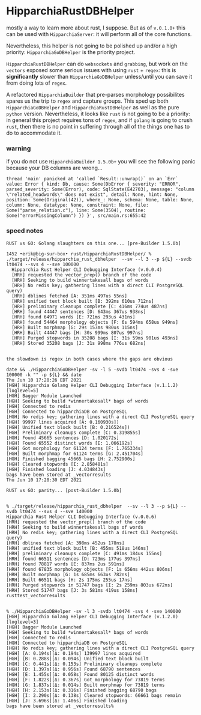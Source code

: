 # HipparchiaRustDBHelper

mostly a way to learn more about rust, I suppose. But as of `v.0.1.0+` this can be used with `HipparchiaServer`: 
it will perform all of the core functions.

Nevertheless, this helper is not going to be polished up and/or a high priority: `HipparchiaGoDBHelper` is the priority project.


`HipparchiaRustDBHelper` can do `websockets` and `grabbing`, but work on the `vectors` 
exposed some serious issues with using `rust` + `regex`: this is **significantly** slower 
than `HipparchiaGoDBHelper` unless/until you can save it from doing lots of `regex`.

A refactored `HipparchiaBuilder` that pre-parses morphology possibilites spares us the trip to `regex` 
and capture groups. This sped up both `HipparchiaGoDBHelper` and `HipparchiaRustDBHelper` as well as 
the pure `python` version. Nevertheless, it looks like `rust` is not going to be a priority: in general this
project requires tons of `regex`, and if `golang` is going to crush `rust`, then there is no point
in suffering through all of the things one has to do to accommodate it.

### warning

if you do not use `HipparchiaBuilder 1.5.0b+` you will see the following panic because your DB columns are wrong...

```thread 'main' panicked at 'called `Result::unwrap()` on an `Err` value: Error { kind: Db, cause: Some(DbError { severity: "ERROR", parsed_severity: Some(Error), code: SqlState(E42703), message: "column \"related_headwords\" does not exist", detail: None, hint: None, position: Some(Original(42)), where_: None, schema: None, table: None, column: None, datatype: None, constraint: None, file: Some("parse_relation.c"), line: Some(3504), routine: Some("errorMissingColumn") }) }', src/main.rs:655:42```

### speed notes

```
RUST vs GO: Golang slaughters on this one... [pre-Builder 1.5.0b]

1452 •erik@big-sur-box• rust/HipparchiaRustDBHelper/ % ./target/release/hipparchia_rust_dbhelper  --sv --l 3 --p ${L} --svdb lt0474 --svs 4 --sve 100000
  Hipparchia Rust Helper CLI Debugging Interface (v.0.0.4)
  [HRH] requested the vector_prep() branch of the code
  [HRH] Seeking to build winnertakesall bags of words
  [HRH] No redis key; gathering lines with a direct CLI PostgreSQL query)
  [HRH] dblines fetched [A: 351ms 497us 55ns]
  [HRH] unified text block built [B: 392ms 610us 712ns]
  [HRH] preliminary cleanups complete [C: 416ms 774us 487ns]
  [HRH] found 44447 sentences [D: 643ms 367us 938ns]
  [HRH] found 64971 words [E: 721ms 293us 431ns]
  [HRH] found 54464 morphology objects [F: 6s 594ms 658us 949ns]
  [HRH] Built morphmap [G: 29s 157ms 980us 115ns]
  [HRH] Built 44447 bags [H: 30s 999ms 807us 997ns]
  [HRH] Purged stopwords in 35208 bags [I: 31s 59ms 901us 493ns]
  [HRH] Stored 35208 bags [J: 31s 998ms 776us 682ns]


the slowdown is regex in both cases where the gaps are obvious
    
date && ./HipparchiaGoDBHelper -sv -l 5 -svdb lt0474 -svs 4 -sve 100000 -k "" -p ${L} && date
Thu Jun 10 17:28:26 EDT 2021
[HGH] Hipparchia Golang Helper CLI Debugging Interface (v.1.1.2) [loglevel=5]
[HGH] Bagger Module Launched
[HGH] Seeking to build *winnertakesall* bags of words
[HGH] Connected to redis
[HGH] Connected to hipparchiaDB on PostgreSQL
[HGH] No redis key; gathering lines with a direct CLI PostgreSQL query
[HGH] 99997 lines acquired [A: 0.160930s])
[HGH] Unified text block built [B: 0.216524s])
[HGH] Preliminary cleanups complete [C: 0.319855s]
[HGH] Found 45665 sentences [D: 1.020172s]
[HGH] Found 65552 distinct words [E: 1.066192s]
[HGH] Got morphology for 61124 terms [F: 1.765334s]
[HGH] Built morphmap for 61124 terms [G: 2.451704s]
[HGH] Finished bagging 45665 bags [H: 2.752900s]
[HGH] Cleared stopwords [I: 2.858481s]
[HGH] Finished loading [J: 4.034843s]
bags have been stored at _vectorresults
Thu Jun 10 17:28:30 EDT 2021

```

```
RUST vs GO: parity... [post-Builder 1.5.0b]


% ./target/release/hipparchia_rust_dbhelper  --sv --l 3 --p ${L} --svdb lt0474 --svs 4 --sve 140000
Hipparchia Rust Helper CLI Debugging Interface (v.0.0.6)
[HRH] requested the vector_prep() branch of the code
[HRH] Seeking to build winnertakesall bags of words
[HRH] No redis key; gathering lines with a direct CLI PostgreSQL query)
[HRH] dblines fetched [A: 398ms 452us 178ns]
[HRH] unified text block built [B: 455ms 518us 146ns]
[HRH] preliminary cleanups complete [C: 491ms 184us 155ns]
[HRH] found 66511 sentences [D: 723ms 177us 397ns]
[HRH] found 78817 words [E: 837ms 2us 591ns]
[HRH] found 67835 morphology objects [F: 1s 656ms 442us 806ns]
[HRH] Built morphmap [G: 1s 685ms 663us 782ns]
[HRH] Built 66511 bags [H: 2s 175ms 255us 17ns]
[HRH] Purged stopwords in 51747 bags [I: 2s 259ms 803us 672ns]
[HRH] Stored 51747 bags [J: 3s 581ms 419us 158ns]
rusttest_vectorresults


% ./HipparchiaGoDBHelper -sv -l 3 -svdb lt0474 -svs 4 -sve 140000
[HGH] Hipparchia Golang Helper CLI Debugging Interface (v.1.2.0) [loglevel=3]
[HGH] Bagger Module Launched
[HGH] Seeking to build *winnertakesall* bags of words
[HGH] Connected to redis
[HGH] Connected to hipparchiaDB on PostgreSQL
[HGH] No redis key; gathering lines with a direct CLI PostgreSQL query
[HGH] [A: 0.194s][Δ: 0.194s] 139997 lines acquired
[HGH] [B: 0.288s][Δ: 0.094s] Unified text block built
[HGH] [C: 0.441s][Δ: 0.153s] Preliminary cleanups complete
[HGH] [D: 1.397s][Δ: 0.956s] Found 68790 sentences
[HGH] [E: 1.455s][Δ: 0.058s] Found 80125 distinct words
[HGH] [F: 1.822s][Δ: 0.367s] Got morphology for 73819 terms
[HGH] [G: 1.837s][Δ: 0.014s] Built morphmap for 73819 terms
[HGH] [H: 2.153s][Δ: 0.316s] Finished bagging 68790 bags
[HGH] [I: 2.290s][Δ: 0.138s] Cleared stopwords: 66661 bags remain
[HGH] [J: 3.696s][Δ: 1.406s] Finished loading
bags have been stored at _vectorresults%

```